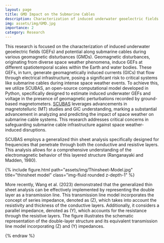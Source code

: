 ```yaml
---
layout: page
title: GMD Impact on the Submarine Cables
description: Characterization of induced underwater geoelectric fields (GEFs) and potential along submarine cables during various geomagnetic disturbances (GMDs).
img: assets/img/GMD.jpg
importance: 2
category: Research
---
```


This research is focused on the characterization of induced underwater geoelectric fields (GEFs) and potential along submarine cables during various geomagnetic disturbances (GMDs). Geomagnetic disturbances, originating from diverse space weather phenomena, induce GEFs at different spatiotemporal scales within the Earth and water bodies. These GEFs, in turn, generate geomagnetically induced currents (GICs) that flow through electrical infrastructure, posing a significant risk to critical systems like submarine cables during intense space weather events. To achieve this, we utilize SCUBAS, an open-source computational model developed in Python, specifically designed to estimate induced underwater GEFs and voltage in the presence of geomagnetic perturbations recorded by ground-based magnetometers. [SCUBAS](https://scubas.readthedocs.io/en/latest/) leverages advancements in magnetotelluric (MT) studies and GIC understanding, marking a substantial advancement in analyzing and predicting the impact of space weather on submarine cable systems. This research addresses critical concerns in safeguarding submarine cable infrastructure against space weather-induced disruptions.

SCUBAS employs a generalized thin sheet analysis specifically designed for frequencies that penetrate through both the conductive and resistive layers. This analysis allows for a comprehensive understanding of the electromagnetic behavior of this layered structure (Ranganayaki and Madden, 1980).

<div class="row">
    <div class="col-sm mt-3 mt-md-0">
        {% include figure.html path="assets/img/Thinsheet-Model.jpg" title="thinsheet model" class="img-fluid rounded z-depth-1" %}
    </div>
</div>

More recently, Wang et al. (2023) demonstrated that the generalized thin sheet analysis can be effectively implemented by representing the double layer as a transmission line. This transmission line model incorporates the concept of series impedance, denoted as (Z), which takes into account the resistivity and thickness of the conductive layers. Additionally, it considers a parallel impedance, denoted as (Y), which accounts for the resistance through the resistive layers. The figure illustrates the schematic representation of the double-layer structure and its equivalent transmission line model incorporating (Z) and (Y) impedances.

{% endraw %}
